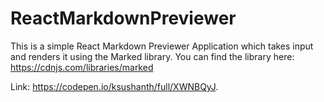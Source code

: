# ReactMarkdownPreviewer
This is a simple React Markdown Previewer Application which takes input and renders it using the Marked library.
You can find the library here: https://cdnjs.com/libraries/marked

Link: https://codepen.io/ksushanth/full/XWNBQyJ.
